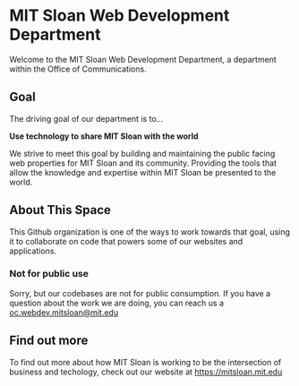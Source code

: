 # MIT Sloan Web Development Department

Welcome to the MIT Sloan Web Development Department, a department within the Office of Communications.

## Goal

The driving goal of our department is to...

**Use technology to share MIT Sloan with the world**

We strive to meet this goal by building and maintaining the public facing web properties for MIT Sloan and its community. Providing the tools that allow the knowledge and expertise within MIT Sloan be presented to the world.

## About This Space

This Github organization is one of the ways to work towards that goal, using it to collaborate on code that powers some of our websites and applications.

### Not for public use

Sorry, but our codebases are not for public consumption. If you have a question about the work we are doing, you can reach us a oc.webdev.mitsloan@mit.edu

## Find out more

To find out more about how MIT Sloan is working to be the intersection of business and techology, check out our website at https://mitsloan.mit.edu
